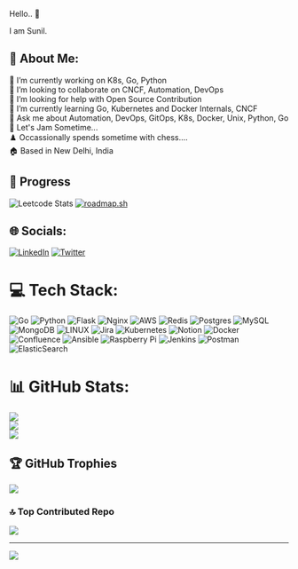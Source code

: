 Hello.. 👋

I am Sunil.

## 💫 About Me:
🔭 I’m currently working on K8s, Go, Python<br>
👯 I’m looking to collaborate on CNCF, Automation, DevOps<br>
🤝 I’m looking for help with Open Source Contribution<br>
🌱 I’m currently learning Go, Kubernetes and Docker Internals, CNCF <br>
💬 Ask me about Automation, DevOps, GitOps, K8s, Docker, Unix, Python, Go <br> 
🎸 Let's Jam Sometime... <br>
♟️ Occassionally spends sometime with chess....<br>
🏠 Based in New Delhi, India <br>

## 🏃 Progress
![Leetcode Stats](https://leetcard.jacoblin.cool/c0dehu1k)
[![roadmap.sh](https://api.roadmap.sh/v1-badge/wide/649bf194d99c9d67319c6282?variant=dark&roadmaps=golang%2Ckubernetes%2Cpython%2Csystem-design)](https://roadmap.sh)


## 🌐 Socials:
[![LinkedIn](https://img.shields.io/badge/LinkedIn-%230077B5.svg?logo=linkedin&logoColor=white)](https://linkedin.com/in/c0dehu1k) [![Twitter](https://img.shields.io/badge/Twitter-%231DA1F2.svg?logo=Twitter&logoColor=white)](https://twitter.com/c0dehu1k) 

# 💻 Tech Stack:
![Go](https://img.shields.io/badge/go-%2300ADD8.svg?style=flat&logo=go&logoColor=white) ![Python](https://img.shields.io/badge/python-3670A0?style=flat&logo=python&logoColor=ffdd54) ![Flask](https://img.shields.io/badge/flask-%23000.svg?style=flat&logo=flask&logoColor=white) ![Nginx](https://img.shields.io/badge/nginx-%23009639.svg?style=flat&logo=nginx&logoColor=white) ![AWS](https://img.shields.io/badge/AWS-%23FF9900.svg?style=flat&logo=amazon-aws&logoColor=white) ![Redis](https://img.shields.io/badge/redis-%23DD0031.svg?style=flat&logo=redis&logoColor=white) ![Postgres](https://img.shields.io/badge/postgres-%23316192.svg?style=flat&logo=postgresql&logoColor=white) ![MySQL](https://img.shields.io/badge/mysql-%2300f.svg?style=flat&logo=mysql&logoColor=white) ![MongoDB](https://img.shields.io/badge/MongoDB-%234ea94b.svg?style=flat&logo=mongodb&logoColor=white) ![LINUX](https://img.shields.io/badge/Linux-FCC624?style=flat&logo=linux&logoColor=black) ![Jira](https://img.shields.io/badge/jira-%230A0FFF.svg?style=flat&logo=jira&logoColor=white) ![Kubernetes](https://img.shields.io/badge/kubernetes-%23326ce5.svg?style=flat&logo=kubernetes&logoColor=white) ![Notion](https://img.shields.io/badge/Notion-%23000000.svg?style=flat&logo=notion&logoColor=white) ![Docker](https://img.shields.io/badge/docker-%230db7ed.svg?style=flat&logo=docker&logoColor=white) ![Confluence](https://img.shields.io/badge/confluence-%23172BF4.svg?style=flat&logo=confluence&logoColor=white) ![Ansible](https://img.shields.io/badge/ansible-%231A1918.svg?style=flat&logo=ansible&logoColor=white) ![Raspberry Pi](https://img.shields.io/badge/-RaspberryPi-C51A4A?style=flat&logo=Raspberry-Pi) ![Jenkins](https://img.shields.io/badge/jenkins-%232C5263.svg?style=flat&logo=jenkins&logoColor=white) ![Postman](https://img.shields.io/badge/Postman-FF6C37?style=flat&logo=postman&logoColor=white) ![ElasticSearch](https://img.shields.io/badge/-ElasticSearch-005571?style=flat&logo=elasticsearch)

# 📊 GitHub Stats:
![](https://github-readme-stats.vercel.app/api?username=c0dehu1k&theme=onedark&hide_border=true&include_all_commits=true&count_private=true)<br/>
![](https://github-readme-streak-stats.herokuapp.com/?user=c0dehu1k&theme=onedark&hide_border=true)<br/>
![](https://github-readme-stats.vercel.app/api/top-langs/?username=c0dehu1k&theme=onedark&hide_border=true&include_all_commits=true&count_private=true&layout=compact)

## 🏆 GitHub Trophies
![](https://github-profile-trophy.vercel.app/?username=c0dehu1k&theme=onedark&no-frame=false&no-bg=false&margin-w=4)

### 🔝 Top Contributed Repo
![](https://github-contributor-stats.vercel.app/api?username=c0dehu1k&limit=5&theme=onedark&combine_all_yearly_contributions=true)

---
[![](https://visitcount.itsvg.in/api?id=c0dehu1k&icon=2&color=9)](https://visitcount.itsvg.in)

<!-- Proudly created with GPRM ( https://gprm.itsvg.in ) -->
